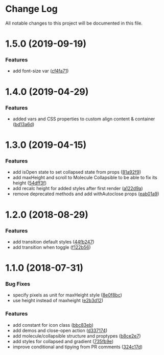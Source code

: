 # Change Log

All notable changes to this project will be documented in this file.

<a name="1.5.0"></a>
# 1.5.0 (2019-09-19)


### Features

* add font-size var ([cf4fa71](https://github.com/SUI-Components/sui-components/commit/cf4fa71))



<a name="1.4.0"></a>
# 1.4.0 (2019-04-29)


### Features

* added vars and CSS properties to custom align content & container ([bd13a6d](https://github.com/SUI-Components/sui-components/commit/bd13a6d))



<a name="1.3.0"></a>
# 1.3.0 (2019-04-15)


### Features

* add isOpen state to set collapsed state from props ([81a92f9](https://github.com/SUI-Components/sui-components/commit/81a92f9))
* add maxHeight and scroll to Molecule Collapsible to be able to fix its height ([54dff3f](https://github.com/SUI-Components/sui-components/commit/54dff3f))
* add recalc height for added styles after first render ([a122d9a](https://github.com/SUI-Components/sui-components/commit/a122d9a))
* remove deprecated methods and add withAutoclose props ([eab01a9](https://github.com/SUI-Components/sui-components/commit/eab01a9))



<a name="1.2.0"></a>
# 1.2.0 (2018-08-29)


### Features

* add transition default styles ([44fb247](https://github.com/SUI-Components/sui-components/commit/44fb247))
* add transition when toggle ([f122b56](https://github.com/SUI-Components/sui-components/commit/f122b56))



<a name="1.1.0"></a>
# 1.1.0 (2018-07-31)


### Bug Fixes

* specify pixels as unit for maxHeight style ([8e0f8bc](https://github.com/SUI-Components/sui-components/commit/8e0f8bc))
* use height instead of maxheight ([e2b3d12](https://github.com/SUI-Components/sui-components/commit/e2b3d12))


### Features

* add constant for icon class ([bbc83eb](https://github.com/SUI-Components/sui-components/commit/bbc83eb))
* add demos and close-open action ([d337174](https://github.com/SUI-Components/sui-components/commit/d337174))
* add molecule/collapsible structure and proptypes ([b8ce2e7](https://github.com/SUI-Components/sui-components/commit/b8ce2e7))
* add styles for collapsed and gradient ([735fb9e](https://github.com/SUI-Components/sui-components/commit/735fb9e))
* improve conditional and tipying from PR comments ([324c17d](https://github.com/SUI-Components/sui-components/commit/324c17d))




